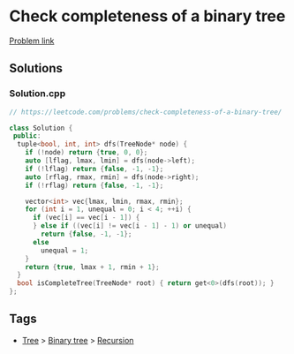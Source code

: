 # Check completeness of a binary tree

[Problem link](https://leetcode.com/problems/check-completeness-of-a-binary-tree/)

## Solutions


### Solution.cpp
```cpp
// https://leetcode.com/problems/check-completeness-of-a-binary-tree/

class Solution {
 public:
  tuple<bool, int, int> dfs(TreeNode* node) {
    if (!node) return {true, 0, 0};
    auto [lflag, lmax, lmin] = dfs(node->left);
    if (!lflag) return {false, -1, -1};
    auto [rflag, rmax, rmin] = dfs(node->right);
    if (!rflag) return {false, -1, -1};

    vector<int> vec{lmax, lmin, rmax, rmin};
    for (int i = 1, unequal = 0; i < 4; ++i) {
      if (vec[i] == vec[i - 1]) {
      } else if ((vec[i] != vec[i - 1] - 1) or unequal)
        return {false, -1, -1};
      else
        unequal = 1;
    }
    return {true, lmax + 1, rmin + 1};
  }
  bool isCompleteTree(TreeNode* root) { return get<0>(dfs(root)); }
};
```
## Tags

* [Tree](/README.md#Tree) > [Binary tree](/README.md#Tree-Binary_tree) > [Recursion](/README.md#Tree-Binary_tree-Recursion)
